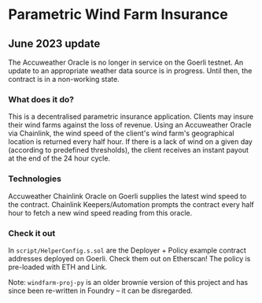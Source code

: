 # Parametric Wind Farm Insurance

## June 2023 update
The Accuweather Oracle is no longer in service on the Goerli testnet. An update to an appropriate weather data source is in progress. Until then, the contract is in a non-working state.

### What does it do?

This is a decentralised parametric insurance application. Clients may insure their wind farms against the loss of revenue. Using an Accuweather Oracle via Chainlink, the wind speed of the client's wind farm's geographical location is returned every half hour.
If there is a lack of wind on a given day (according to predefined thresholds), the client receives an instant payout at the end of the 24 hour cycle.

### Technologies

Accuweather Chainlink Oracle on Goerli supplies the latest wind speed to the contract. Chainlink Keepers/Automation prompts the contract every half hour to fetch a new wind speed reading from this oracle.

### Check it out

In `script/HelperConfig.s.sol` are the Deployer + Policy example contract addresses deployed on Goerli. Check them out on Etherscan! The policy is pre-loaded with ETH and Link.

Note: `windfarm-proj-py` is an older brownie version of this project and has since been re-written in Foundry – it can be disregarded.
